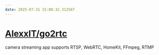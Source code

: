 ```yaml
---
date: 2025-07-31 15:08:32.312587
---
```


# [AlexxIT/go2rtc](https://github.com/AlexxIT/go2rtc)

camera streaming app supports RTSP, WebRTC, HomeKit, FFmpeg, RTMP